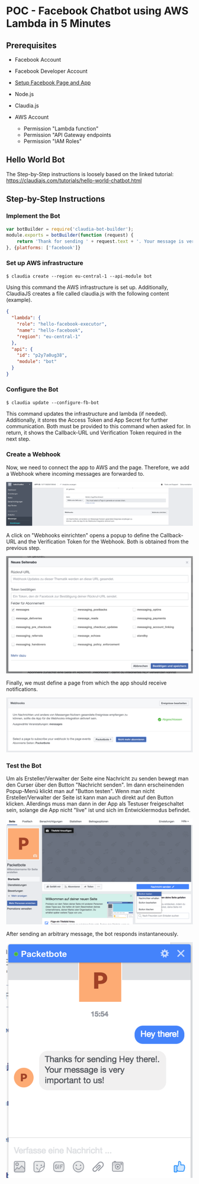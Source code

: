 # POC - Facebook Chatbot using AWS Lambda in 5 Minutes

## Prerequisites
* Facebook Account
* Facebook Developer Account
* [Setup Facebook Page and App](../setup_facebook)

* Node.js
* Claudia.js

* AWS Account
  * Permission "Lambda function"
  * Permission "API Gateway endpoints
  * Permission "IAM Roles"

## Hello World Bot
The Step-by-Step instructions is loosely based on the linked tutorial: https://claudiajs.com/tutorials/hello-world-chatbot.html

## Step-by-Step Instructions

### Implement the Bot
```javascript
var botBuilder = require('claudia-bot-builder');
module.exports = botBuilder(function (request) {
	return 'Thank for sending ' + request.text + '. Your message is very important to us!'
}, {platforms: ['facebook']}
```

### Set up AWS infrastructure
`$ claudia create --region eu-central-1 --api-module bot`

Using this command the AWS infrastructure is set up. Additionally, ClaudiaJS creates a file called claudia.js with the following content (example).
```json
{
  "lambda": {
    "role": "hello-facebook-executor",
    "name": "hello-facebook",
    "region": "eu-central-1"
  },
  "api": {
    "id": "p2y7a0ug38",
    "module": "bot"
  }
}
```

### Configure the Bot
`$ claudia update --configure-fb-bot`

This command updates the infrastructure and lambda (if needed). Additionally, it stores the Access Token and App Secret for further communication. Both must be provided to this command when asked for. In return, it shows the Callback-URL und Verification Token required in the next step.

### Create a Webhook
Now, we need to connect the app to AWS and the page. Therefore, we add a Webhook where incoming messages are forwarded to.

![](create_webhook.png)

A click on  "Webhooks einrichten" opens a popup to define the Callback-URL and the Verification Token for the Webhook. Both is obtained from the previous step.

![](configure_webhook.png)

Finally, we must define a page from which the app should receive notifications.

![](register_event_listener.png)

### Test the Bot
Um als Ersteller/Verwalter der Seite eine Nachricht zu senden bewegt man den Curser über den Button "Nachricht senden". Im dann erscheinenden Popup-Menü klickt man auf "Button testen". Wenn man nicht Ersteller/Verwalter der Seite ist kann man auch direkt auf den Button klicken. Allerdings muss man dann in der App als Testuser freigeschaltet sein, solange die App nicht "live" ist und sich im Entwicklermodus befindet.

![](open_chat.png)

After sending an arbitrary message, the bot responds instantaneously.

![](send_message.png)